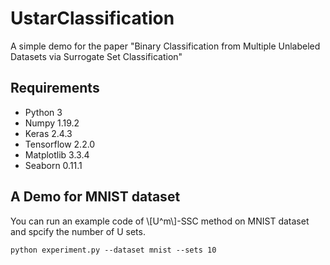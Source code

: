 # UstarClassification
A simple demo for the paper "Binary Classification from Multiple Unlabeled Datasets via Surrogate Set Classification"

## Requirements
+ Python 3
+ Numpy 1.19.2
+ Keras 2.4.3
+ Tensorflow 2.2.0
+ Matplotlib 3.3.4
+ Seaborn 0.11.1

## A Demo for MNIST dataset
You can run an example code of \\[U^m\\]-SSC method on MNIST dataset and spcify the number of U sets.

`python experiment.py --dataset mnist --sets 10`
